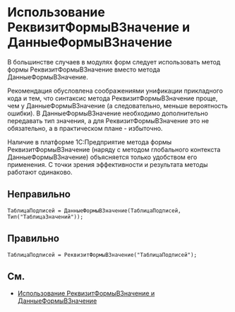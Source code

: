 # Использование РеквизитФормыВЗначение и ДанныеФормыВЗначение

В большинстве случаев в модулях форм следует использовать метод формы РеквизитФормыВЗначение вместо метода ДанныеФормыВЗначение. 

Рекомендация обусловлена соображениями унификации прикладного кода и тем, что синтаксис метода РеквизитФормыВЗначение проще, 
чем у ДанныеФормыВЗначение (а следовательно, меньше вероятность ошибки).
В ДанныеФормыВЗначение необходимо дополнительно передавать тип значения, а для РеквизитФормыВЗначение это не обязательно, 
а в практическом плане - избыточно.

Наличие в платформе 1С:Предприятие метода формы РеквизитФормыВЗначение (наряду с методом глобального контекста ДанныеФормыВЗначение) 
объясняется только удобством его применения. С точки зрения эффективности и результата методы работают одинаково.

## Неправильно

```bsl
ТаблицаПодписей = ДанныеФормыВЗначение(ТаблицаПодписей, Тип("ТаблицаЗначений"));
```

## Правильно

```bsl
ТаблицаПодписей = РеквизитФормыВЗначение("ТаблицаПодписей");
```

## См.

- [Использование РеквизитФормыВЗначение и ДанныеФормыВЗначение](https://its.1c.ru/db/v8std#content:409:hdoc)
